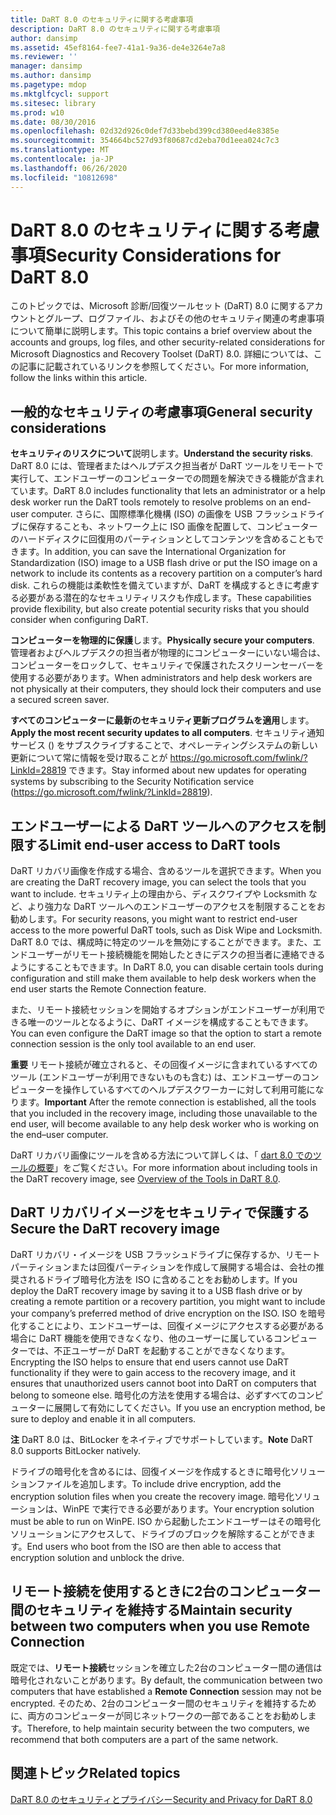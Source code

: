 ```yaml
---
title: DaRT 8.0 のセキュリティに関する考慮事項
description: DaRT 8.0 のセキュリティに関する考慮事項
author: dansimp
ms.assetid: 45ef8164-fee7-41a1-9a36-de4e3264e7a8
ms.reviewer: ''
manager: dansimp
ms.author: dansimp
ms.pagetype: mdop
ms.mktglfcycl: support
ms.sitesec: library
ms.prod: w10
ms.date: 08/30/2016
ms.openlocfilehash: 02d32d926c0def7d33bebd399cd380eed4e8385e
ms.sourcegitcommit: 354664bc527d93f80687cd2eba70d1eea024c7c3
ms.translationtype: MT
ms.contentlocale: ja-JP
ms.lasthandoff: 06/26/2020
ms.locfileid: "10812698"
---
```

# <span data-ttu-id="fca5f-103">DaRT 8.0 のセキュリティに関する考慮事項</span><span class="sxs-lookup"><span data-stu-id="fca5f-103">Security Considerations for DaRT 8.0</span></span>


<span data-ttu-id="fca5f-104">このトピックでは、Microsoft 診断/回復ツールセット (DaRT) 8.0 に関するアカウントとグループ、ログファイル、およびその他のセキュリティ関連の考慮事項について簡単に説明します。</span><span class="sxs-lookup"><span data-stu-id="fca5f-104">This topic contains a brief overview about the accounts and groups, log files, and other security-related considerations for Microsoft Diagnostics and Recovery Toolset (DaRT) 8.0.</span></span> <span data-ttu-id="fca5f-105">詳細については、この記事に記載されているリンクを参照してください。</span><span class="sxs-lookup"><span data-stu-id="fca5f-105">For more information, follow the links within this article.</span></span>

## <span data-ttu-id="fca5f-106">一般的なセキュリティの考慮事項</span><span class="sxs-lookup"><span data-stu-id="fca5f-106">General security considerations</span></span>


<span data-ttu-id="fca5f-107">**セキュリティのリスクについて**説明します。</span><span class="sxs-lookup"><span data-stu-id="fca5f-107">**Understand the security risks**.</span></span> <span data-ttu-id="fca5f-108">DaRT 8.0 には、管理者またはヘルプデスク担当者が DaRT ツールをリモートで実行して、エンドユーザーのコンピューターでの問題を解決できる機能が含まれています。</span><span class="sxs-lookup"><span data-stu-id="fca5f-108">DaRT 8.0 includes functionality that lets an administrator or a help desk worker run the DaRT tools remotely to resolve problems on an end-user computer.</span></span> <span data-ttu-id="fca5f-109">さらに、国際標準化機構 (ISO) の画像を USB フラッシュドライブに保存することも、ネットワーク上に ISO 画像を配置して、コンピューターのハードディスクに回復用のパーティションとしてコンテンツを含めることもできます。</span><span class="sxs-lookup"><span data-stu-id="fca5f-109">In addition, you can save the International Organization for Standardization (ISO) image to a USB flash drive or put the ISO image on a network to include its contents as a recovery partition on a computer’s hard disk.</span></span> <span data-ttu-id="fca5f-110">これらの機能は柔軟性を備えていますが、DaRT を構成するときに考慮する必要がある潜在的なセキュリティリスクも作成します。</span><span class="sxs-lookup"><span data-stu-id="fca5f-110">These capabilities provide flexibility, but also create potential security risks that you should consider when configuring DaRT.</span></span>

<span data-ttu-id="fca5f-111">**コンピューターを物理的に保護**します。</span><span class="sxs-lookup"><span data-stu-id="fca5f-111">**Physically secure your computers**.</span></span> <span data-ttu-id="fca5f-112">管理者およびヘルプデスクの担当者が物理的にコンピューターにいない場合は、コンピューターをロックして、セキュリティで保護されたスクリーンセーバーを使用する必要があります。</span><span class="sxs-lookup"><span data-stu-id="fca5f-112">When administrators and help desk workers are not physically at their computers, they should lock their computers and use a secured screen saver.</span></span>

<span data-ttu-id="fca5f-113">**すべてのコンピューターに最新のセキュリティ更新プログラムを適用**します。</span><span class="sxs-lookup"><span data-stu-id="fca5f-113">**Apply the most recent security updates to all computers**.</span></span> <span data-ttu-id="fca5f-114">セキュリティ通知サービス () をサブスクライブすることで、オペレーティングシステムの新しい更新について常に情報を受け取ることが <https://go.microsoft.com/fwlink/?LinkId=28819> できます。</span><span class="sxs-lookup"><span data-stu-id="fca5f-114">Stay informed about new updates for operating systems by subscribing to the Security Notification service (<https://go.microsoft.com/fwlink/?LinkId=28819>).</span></span>

## <span data-ttu-id="fca5f-115">エンドユーザーによる DaRT ツールへのアクセスを制限する</span><span class="sxs-lookup"><span data-stu-id="fca5f-115">Limit end-user access to DaRT tools</span></span>


<span data-ttu-id="fca5f-116">DaRT リカバリ画像を作成する場合、含めるツールを選択できます。</span><span class="sxs-lookup"><span data-stu-id="fca5f-116">When you are creating the DaRT recovery image, you can select the tools that you want to include.</span></span> <span data-ttu-id="fca5f-117">セキュリティ上の理由から、ディスクワイプや Locksmith など、より強力な DaRT ツールへのエンドユーザーのアクセスを制限することをお勧めします。</span><span class="sxs-lookup"><span data-stu-id="fca5f-117">For security reasons, you might want to restrict end-user access to the more powerful DaRT tools, such as Disk Wipe and Locksmith.</span></span> <span data-ttu-id="fca5f-118">DaRT 8.0 では、構成時に特定のツールを無効にすることができます。また、エンドユーザーがリモート接続機能を開始したときにデスクの担当者に連絡できるようにすることもできます。</span><span class="sxs-lookup"><span data-stu-id="fca5f-118">In DaRT 8.0, you can disable certain tools during configuration and still make them available to help desk workers when the end user starts the Remote Connection feature.</span></span>

<span data-ttu-id="fca5f-119">また、リモート接続セッションを開始するオプションがエンドユーザーが利用できる唯一のツールとなるように、DaRT イメージを構成することもできます。</span><span class="sxs-lookup"><span data-stu-id="fca5f-119">You can even configure the DaRT image so that the option to start a remote connection session is the only tool available to an end user.</span></span>

<span data-ttu-id="fca5f-120">**重要** リモート接続が確立されると、その回復イメージに含まれているすべてのツール (エンドユーザーが利用できないものも含む) は、エンドユーザーのコンピューターを操作しているすべてのヘルプデスクワーカーに対して利用可能になります。</span><span class="sxs-lookup"><span data-stu-id="fca5f-120">**Important** After the remote connection is established, all the tools that you included in the recovery image, including those unavailable to the end user, will become available to any help desk worker who is working on the end–user computer.</span></span>

 

<span data-ttu-id="fca5f-121">DaRT リカバリ画像にツールを含める方法について詳しくは、「 [dart 8.0 でのツールの概要](overview-of-the-tools-in-dart-80-dart-8.md)」をご覧ください。</span><span class="sxs-lookup"><span data-stu-id="fca5f-121">For more information about including tools in the DaRT recovery image, see [Overview of the Tools in DaRT 8.0](overview-of-the-tools-in-dart-80-dart-8.md).</span></span>

## <span data-ttu-id="fca5f-122">DaRT リカバリイメージをセキュリティで保護する</span><span class="sxs-lookup"><span data-stu-id="fca5f-122">Secure the DaRT recovery image</span></span>


<span data-ttu-id="fca5f-123">DaRT リカバリ・イメージを USB フラッシュドライブに保存するか、リモートパーティションまたは回復パーティションを作成して展開する場合は、会社の推奨されるドライブ暗号化方法を ISO に含めることをお勧めします。</span><span class="sxs-lookup"><span data-stu-id="fca5f-123">If you deploy the DaRT recovery image by saving it to a USB flash drive or by creating a remote partition or a recovery partition, you might want to include your company’s preferred method of drive encryption on the ISO.</span></span> <span data-ttu-id="fca5f-124">ISO を暗号化することにより、エンドユーザーは、回復イメージにアクセスする必要がある場合に DaRT 機能を使用できなくなり、他のユーザーに属しているコンピューターでは、不正ユーザーが DaRT を起動することができなくなります。</span><span class="sxs-lookup"><span data-stu-id="fca5f-124">Encrypting the ISO helps to ensure that end users cannot use DaRT functionality if they were to gain access to the recovery image, and it ensures that unauthorized users cannot boot into DaRT on computers that belong to someone else.</span></span> <span data-ttu-id="fca5f-125">暗号化の方法を使用する場合は、必ずすべてのコンピューターに展開して有効にしてください。</span><span class="sxs-lookup"><span data-stu-id="fca5f-125">If you use an encryption method, be sure to deploy and enable it in all computers.</span></span>

<span data-ttu-id="fca5f-126">**注** DaRT 8.0 は、BitLocker をネイティブでサポートしています。</span><span class="sxs-lookup"><span data-stu-id="fca5f-126">**Note** DaRT 8.0 supports BitLocker natively.</span></span>

 

<span data-ttu-id="fca5f-127">ドライブの暗号化を含めるには、回復イメージを作成するときに暗号化ソリューションファイルを追加します。</span><span class="sxs-lookup"><span data-stu-id="fca5f-127">To include drive encryption, add the encryption solution files when you create the recovery image.</span></span> <span data-ttu-id="fca5f-128">暗号化ソリューションは、WinPE で実行できる必要があります。</span><span class="sxs-lookup"><span data-stu-id="fca5f-128">Your encryption solution must be able to run on WinPE.</span></span> <span data-ttu-id="fca5f-129">ISO から起動したエンドユーザーはその暗号化ソリューションにアクセスして、ドライブのブロックを解除することができます。</span><span class="sxs-lookup"><span data-stu-id="fca5f-129">End users who boot from the ISO are then able to access that encryption solution and unblock the drive.</span></span>

## <span data-ttu-id="fca5f-130">リモート接続を使用するときに2台のコンピューター間のセキュリティを維持する</span><span class="sxs-lookup"><span data-stu-id="fca5f-130">Maintain security between two computers when you use Remote Connection</span></span>


<span data-ttu-id="fca5f-131">既定では、**リモート接続**セッションを確立した2台のコンピューター間の通信は暗号化されないことがあります。</span><span class="sxs-lookup"><span data-stu-id="fca5f-131">By default, the communication between two computers that have established a **Remote Connection** session may not be encrypted.</span></span> <span data-ttu-id="fca5f-132">そのため、2台のコンピューター間のセキュリティを維持するために、両方のコンピューターが同じネットワークの一部であることをお勧めします。</span><span class="sxs-lookup"><span data-stu-id="fca5f-132">Therefore, to help maintain security between the two computers, we recommend that both computers are a part of the same network.</span></span>

## <span data-ttu-id="fca5f-133">関連トピック</span><span class="sxs-lookup"><span data-stu-id="fca5f-133">Related topics</span></span>


[<span data-ttu-id="fca5f-134">DaRT 8.0 のセキュリティとプライバシー</span><span class="sxs-lookup"><span data-stu-id="fca5f-134">Security and Privacy for DaRT 8.0</span></span>](security-and-privacy-for-dart-80-dart-8.md)

 

 





